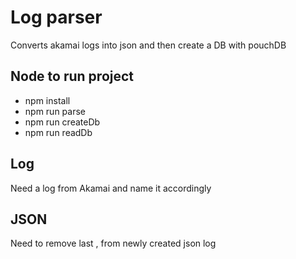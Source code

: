 # Log parser
Converts akamai logs into json and then create a DB with pouchDB

## Node to run project
- npm install
- npm run parse
- npm run createDb
- npm run readDb

## Log
Need a log from Akamai and name it accordingly

## JSON
Need to remove last , from newly created json log

